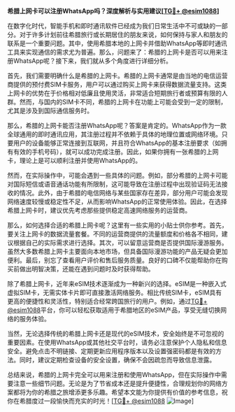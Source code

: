 **希腊上网卡可以注册WhatsApp吗？深度解析与实用建议[[TG💪+ @esim1088](https://t.me/s/esim1088)]**

在数字化时代，智能手机和即时通讯软件已经成为我们日常生活中不可或缺的一部分。对于许多计划前往希腊旅行或长期居住的朋友来说，如何保持与家人和朋友的联系是一个重要问题。其中，使用希腊本地的上网卡并借助WhatsApp等即时通讯工具来实现通信的需求尤为普遍。那么，问题来了：希腊的上网卡是否可以用来注册WhatsApp呢？接下来，我们就从多个角度进行详细分析。

首先，我们需要明确什么是希腊的上网卡。希腊的上网卡通常是由当地的电信运营商提供的预付费SIM卡服务，用户可以通过购买上网卡来获得数据流量支持。这类上网卡的优势在于价格相对低廉且使用灵活，非常适合短期旅行者或预算有限的人群。然而，与国内的SIM卡不同，希腊的上网卡在功能上可能会受到一定的限制，尤其是涉及到国际通信服务时。

那么，希腊的上网卡能否注册WhatsApp呢？答案是肯定的。WhatsApp作为一款全球通用的即时通讯应用，其注册过程并不依赖于具体的地理位置或网络环境。只要用户的设备能够正常连接到互联网，并且符合WhatsApp的基本注册要求（如拥有有效的手机号码），就可以成功完成注册。因此，如果你拥有一张希腊的上网卡，理论上是可以顺利注册并使用WhatsApp的。

然而，在实际操作中，可能会遇到一些具体的问题。例如，部分希腊的上网卡可能对国际短信或语音通话功能有所限制，这可能导致在注册过程中出现验证码无法接收的情况。此外，由于希腊的电信网络与某些国家存在差异，部分用户可能会发现网络速度较慢或稳定性不足，从而影响WhatsApp的正常使用体验。因此，在选择希腊上网卡时，建议优先考虑那些提供稳定高速网络服务的运营商。

那么，如何选择合适的希腊上网卡呢？这里有一些实用的小贴士供你参考。首先，要关注上网卡的数据流量套餐。不同的运营商提供的流量额度和价格各不相同，建议根据自己的实际需求进行选择。其次，可以留意运营商是否提供国际漫游服务。虽然大多数希腊上网卡主要面向本地市场，但具备国际漫游功能的产品无疑会更加便利。最后，别忘了查看用户评价和售后服务质量。良好的口碑不仅能帮助你在购买前做出明智决策，还能在遇到问题时及时获得帮助。

除了希腊上网卡，近年来eSIM技术逐渐成为一种新兴的选择。eSIM是一种嵌入式虚拟SIM卡，无需实体卡片即可直接激活网络服务。相比传统SIM卡，eSIM具有更高的便捷性和灵活性，特别适合经常跨国旅行的用户。例如，通过[TG💪+ @esim1088](https://t.me/s/esim1088)平台，你可以轻松获取适用于希腊地区的eSIM产品，享受无缝切换网络的服务体验。

当然，无论选择传统的希腊上网卡还是现代的eSIM技术，安全始终是不可忽视的重要因素。在使用WhatsApp或其他社交平台时，请务必注意保护个人隐私和信息安全。避免点击不明链接、定期更新应用程序版本以及设置强密码都是有效的方法。同时，建议定期检查设备的安全设置，确保不会因疏忽而导致信息泄露。

总结来说，希腊的上网卡完全可以用来注册和使用WhatsApp，但在实际操作中需要注意一些细节问题。无论是为了节省成本还是提升便捷性，合理规划你的网络方案都将为你的希腊之旅增添更多乐趣。希望本文能为你提供有价值的参考信息，祝你在希腊度过一段愉快而充实的时光！[[TG💪+ @esim1088](https://t.me/s/esim1088) ![Image](https://i.postimg.cc/4NQfJmqS/Snipaste-2025-05-13-00-14-12.png)]